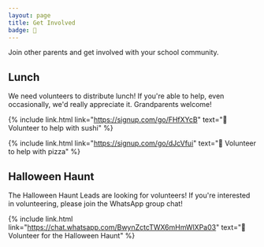 ```yaml
---
layout: page
title: Get Involved
badge: 🎃
---
```


Join other parents and get involved with your school community.

## Lunch

We need volunteers to distribute lunch! If you're able to help, even occasionally, we'd really appreciate it. Grandparents welcome!

{% include link.html link="https://signup.com/go/FHfXYcB" text="🍣 Volunteer to help with sushi" %}

{% include link.html link="https://signup.com/go/dJcVfui" text="🍕 Volunteer to help with pizza" %}

## Halloween Haunt

The Halloween Haunt Leads are looking for volunteers! If you're interested in volunteering, please join the WhatsApp group chat!

{% include link.html link="https://chat.whatsapp.com/BwynZctcTWX6mHmWlXPa03" text="🎃 Volunteer for the Halloween Haunt" %}
